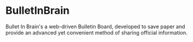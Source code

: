 BulletInBrain
=============

Bullet In Brain's a web-driven Bulletin Board, developed to save paper and provide an advanced yet convenient method of sharing official information.